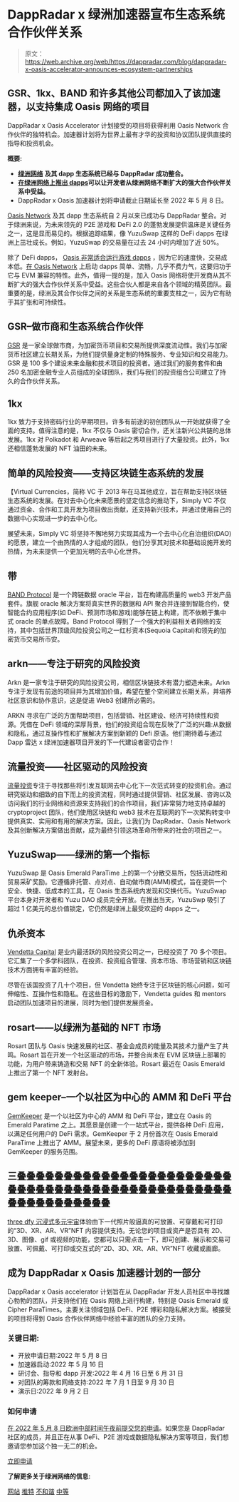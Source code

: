 # DappRadar x 绿洲加速器宣布生态系统合作伙伴关系

> 原文：<https://web.archive.org/web/https://dappradar.com/blog/dappradar-x-oasis-accelerator-announces-ecosystem-partnerships>

## GSR、1kx、BAND 和许多其他公司都加入了该加速器，以支持集成 Oasis 网络的项目

DappRadar x Oasis Accelerator 计划接受的项目将获得利用 Oasis Network 合作伙伴的独特机会。加速器计划将为世界上最有才华的投资和协议团队提供直接的指导和投资机会。

**概要:**

*   [**绿洲网络**](https://web.archive.org/web/20221006051012/https://dappradar.com/rankings/protocol/oasis) **及其 dapp 生态系统已经与 DappRadar 成功整合。**
*   [**在绿洲网络上推出 dapps**](https://web.archive.org/web/20221006051012/https://dappradar.com/blog/how-to-launch-a-successful-dapp-on-oasis-network/)**可以让开发者从绿洲网络不断扩大的强大合作伙伴关系中受益。**
*   DappRadar x Oasis 加速器计划将申请截止日期延长至 2022 年 5 月 8 日。

[Oasis Network](https://web.archive.org/web/20221006051012/https://dappradar.com/rankings/protocol/oasis) 及其 dapp 生态系统自 2 月以来已成功与 DappRadar 整合。对于绿洲来说，为未来领先的 P2E 游戏和 DeFi 2.0 的蓬勃发展提供温床是关键任务之一，这是显而易见的。根据追踪结果，像 YuzuSwap 这样的 DeFi dapps 在绿洲上茁壮成长。例如，YuzuSwap 的交易量在过去 24 小时内增加了近 50%。

除了 DeFi dapps， [Oasis 非常适合运行游戏 dapps](https://web.archive.org/web/20221006051012/https://dappradar.com/blog/why-oasis-network-is-perfect-for-blockchain-games) ，因为它的速度快，交易成本低。[在 Oasis Network](https://web.archive.org/web/20221006051012/https://dappradar.com/blog/how-to-launch-a-successful-dapp-on-oasis-network/) 上启动 dapps 简单、流畅，几乎不费力气，这要归功于它与 EVM 兼容的特性。此外，值得一提的是，加入 Oasis 网络将使开发商从其不断扩大的强大合作伙伴关系中受益。这些合伙人都是来自各个领域的精英团队。最重要的是，绿洲及其合作伙伴之间的关系是生态系统的重要支柱之一，因为它有助于其扩张和可持续性。

## GSR–做市商和生态系统合作伙伴

[GSR](https://web.archive.org/web/20221006051012/https://www.gsr.io/) 是一家全球做市商，为加密货币项目和交易所提供深度流动性。我们与加密货币社区建立长期关系，为他们提供量身定制的特殊服务、专业知识和交易能力。GSR 是 100 多个建设未来金融和技术项目的投资者。通过我们的服务套件和由 250 名加密金融专业人员组成的全球团队，我们与我们的投资组合公司建立了持久的合作伙伴关系。

## 1kx

1kx 致力于支持密码行业的早期项目。许多有前途的初创团队从一开始就获得了全面的支持。值得注意的是，1kx 不仅与 Oasis 密切合作，还关注新兴公共链的总体发展。1kx 对 Polkadot 和 Arweave 等后起之秀项目进行了大量投资。此外，1kx 还相信蓬勃发展的 NFT 油田的未来。

## 简单的风险投资——支持区块链生态系统的发展

【Virtual Currencies，简称 VC 于 2013 年在马耳他成立，旨在帮助支持区块链生态系统的发展。在对去中心化未来愿景的坚定信念的推动下，Simply VC 不仅通过资金、合作和工具开发为项目做出贡献，还支持新兴技术，并通过使用自己的数据中心实现进一步的去中心化。

展望未来，Simply VC 将坚持不懈地努力实现其成为一个去中心化自治组织(DAO)的愿景，建立一个由热情的人才组成的团队，他们分享其对技术和基础设施开发的热情，为未来提供一个更加光明的去中心化世界。

## 带

[BAND Protocol](https://web.archive.org/web/20221006051012/https://bandprotocol.com/) 是一个跨链数据 oracle 平台，旨在构建高质量的 web3 开发产品套件。旗舰 oracle 解决方案将真实世界的数据和 API 聚合并连接到智能合约，使智能合约应用程序(如 DeFi、预测市场和游戏)能够在链上构建，而不依赖于集中式 oracle 的单点故障。Band Protocol 得到了一个强大的利益相关者网络的支持，其中包括世界顶级风险投资公司之一红杉资本(Sequoia Capital)和领先的加密货币交易所币安。

## arkn——专注于研究的风险投资

Arkn 是一家专注于研究的风险投资公司，相信区块链技术有潜力塑造未来。Arkn 专注于发现有前途的项目并为其增加价值，希望在整个空间建立长期关系，并培养社区意识和协作意识，这是促进 Web3 创建所必需的。

ARKN 寻求在广泛的方面帮助项目，包括营销、社区建设、经济可持续性和资源。凭借在 DeFi 领域的深厚背景，他们的投资组合现在反映了广泛的兴趣:从数据和隐私，通过互操作性和扩展解决方案到新颖的 Defi 原语。他们期待着与通过 Dapp 雷达 x 绿洲加速器项目开发的下一代建设者密切合作！

## 流量投资——社区驱动的风险投资

[流量投资](https://web.archive.org/web/20221006051012/https://flowinvestments.es/)专注于寻找那些将引发互联网去中心化下一次范式转变的投资机会。通过研究驱动和细致的自下而上的投资流程，同时通过提供营销、社区发展、咨询以及访问我们的行业网络和资源来支持我们的合作项目，我们非常努力地支持卓越的 cryptoproject 团队，他们使用区块链和 web3 技术在互联网的下一次架构转变中提供真实、实用和有用的解决方案。因此，让我们为 DapRadar、Oasis Network 及其创新解决方案做出贡献，成为最终引领这场革命所带来的社会的项目之一。

## YuzuSwap——绿洲的第一个指标

YuzuSwap 是 Oasis Emerald ParaTime 上的第一个分散交易所，包括流动性和贸易采矿奖励。它遵循非托管、点对点、自动做市商(AMM)模式，旨在提供一个安全、快捷、低成本的工具，在 Oasis 生态系统内发现和交换代币。YuzuSwap 平台本身对开发者和 Yuzu DAO 成员完全开放。在推出当天，YuzuSwp 吸引了超过 1 亿美元的总价值锁定，它仍然是绿洲上最受欢迎的 dapps 之一。

## 仇杀资本

[Vendetta Capital](https://web.archive.org/web/20221006051012/https://www.vendetta.capital/) 是业内最活跃的风险投资公司之一，已经投资了 70 多个项目。它汇集了一个多学科团队，在投资、投资组合管理、资本市场、市场营销和区块链技术方面拥有丰富的经验。

尽管在该国投资了几十个项目，但 Vendetta 始终专注于区块链的核心问题，如可伸缩性、互操作性和隐私。在这些目标的激励下，Vendetta guides 和 mentors 启动团队加速项目的进展，同时为他们提供发展资金。

## rosart——以绿洲为基础的 NFT 市场

Rosart 团队与 Oasis 快速发展的社区、基金会成员的能量及其技术力量产生了共鸣。Rosart 旨在开发一个社区驱动的市场，并整合尚未在 EVM 区块链上部署的功能，为用户带来铸造和交易 NFT 的全新体验。Rosart 最近在 Oasis Emerald 上推出了第一个 NFT 发射台。

## gem keeper–一个以社区为中心的 AMM 和 DeFi 平台

[GemKeeper](https://web.archive.org/web/20221006051012/https://gemkeeper.finance/) 是一个以社区为中心的 AMM 和 DeFi 平台，建立在 Oasis 的 Emerald Paratime 之上。其愿景是创建一个一站式平台，提供各种 DeFi 应用，以满足任何用户的 DeFi 需求。GemKeeper 于 2 月份首次在 Oasis Emerald ParaTime 上推出了 AMM。展望未来，更多的 DeFi 原语将被添加到 GemKeeper 的服务范围。

## 三叠叠叠叠叠叠叠叠叠叠叠叠叠叠叠叠叠叠叠叠叠叠叠叠叠叠叠叠叠叠叠叠叠叠叠叠叠叠叠叠叠叠叠叠叠叠叠叠叠叠叠叠叠叠叠叠叠叠

[three dfy 沉浸式多元宇宙](https://web.archive.org/web/20221006051012/https://threedfy.com/)体验由下一代照片般逼真的可放置、可穿戴和可打印的“3D、XR、AR、VR”NFT 内容提供支持。无论您的项目或资产是否具有 2D、3D、图像、gif 或视频的功能，您都可以只需点击一下，即可创建、展示和交易可放置、可佩戴、可打印或交互式的“2D、3D、XR、AR、VR”NFT 收藏或画廊。

## 成为 DappRadar x Oasis 加速器计划的一部分

DappRadar x Oasis accelerator 计划旨在从 DappRadar 开发人员社区中寻找雄心勃勃的团队，并支持他们在 Oasis 网络上进行构建，特别是 Oasis Emerald 或 Cipher ParaTimes。主要关注领域包括 DeFi、P2E 博彩和隐私解决方案。被接受的项目将得到 Oasis 合作伙伴网络中经验丰富的团队的全力支持。

### 关键日期:

*   开放申请日期:2022 年 5 月 8 日
*   加速器启动:2022 年 5 月 16 日
*   研讨会、指导和 dapp 开发:2022 年 4 月 16 日至 6 月 31 日
*   对团队的筹款和网络支持:2022 年 7 月 1 日至 9 月 30 日
*   演示日:2022 年 9 月 2 日

### 如何申请

[在 2022 年 5 月 8 日欧洲中部时间午夜前提交您的申请](https://web.archive.org/web/20221006051012/https://airtable.com/shreZAEcjcrTFpwT0)。如果您是 DappRadar 社区的成员，并且正在从事 DeFi、P2E 游戏或数据隐私解决方案等项目，我们想邀请您参加这个独一无二的机会。

[立即申请](https://web.archive.org/web/20221006051012/https://airtable.com/shreZAEcjcrTFpwT0)

**了解更多关于绿洲网络的信息:**

[网站](https://web.archive.org/web/20221006051012/https://oasisprotocol.org/)
[推特](https://web.archive.org/web/20221006051012/https://twitter.com/oasisprotocol?lang=en)
[不和谐](https://web.archive.org/web/20221006051012/https://discord.com/invite/BQCxwhT5wS)
[中等](https://web.archive.org/web/20221006051012/https://medium.com/@oasis-foundation)